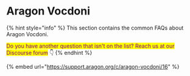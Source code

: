 # Aragon Vocdoni

{% hint style="info" %}
This section contains the common FAQs about Aragon Vocdoni.

<mark style="color:purple;">Do you have another question that isn't on the list? Reach us at our Discourse forum</mark> 👇
{% endhint %}

{% embed url="https://support.aragon.org/c/aragon-vocdoni/16" %}
